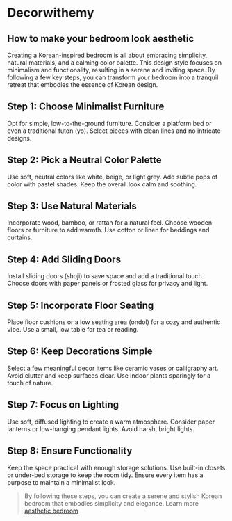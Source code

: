 # Decorwithemy
## How to make your bedroom look aesthetic
Creating a Korean-inspired bedroom is all about embracing simplicity, natural materials, and a calming color palette. This design style focuses on minimalism and functionality, resulting in a serene and inviting space. By following a few key steps, you can transform your bedroom into a tranquil retreat that embodies the essence of Korean design.
## Step 1: Choose Minimalist Furniture
Opt for simple, low-to-the-ground furniture.
Consider a platform bed or even a traditional futon (yo).
Select pieces with clean lines and no intricate designs.
## Step 2: Pick a Neutral Color Palette
Use soft, neutral colors like white, beige, or light grey.
Add subtle pops of color with pastel shades.
Keep the overall look calm and soothing.
## Step 3: Use Natural Materials
Incorporate wood, bamboo, or rattan for a natural feel.
Choose wooden floors or furniture to add warmth.
Use cotton or linen for beddings and curtains.
## Step 4: Add Sliding Doors
Install sliding doors (shoji) to save space and add a traditional touch.
Choose doors with paper panels or frosted glass for privacy and light.
## Step 5: Incorporate Floor Seating
Place floor cushions or a low seating area (ondol) for a cozy and authentic vibe.
Use a small, low table for tea or reading.
## Step 6: Keep Decorations Simple
Select a few meaningful decor items like ceramic vases or calligraphy art.
Avoid clutter and keep surfaces clear.
Use indoor plants sparingly for a touch of nature.
## Step 7: Focus on Lighting
Use soft, diffused lighting to create a warm atmosphere.
Consider paper lanterns or low-hanging pendant lights.
Avoid harsh, bright lights.
## Step 8: Ensure Functionality
Keep the space practical with enough storage solutions.
Use built-in closets or under-bed storage to keep the room tidy.
Ensure every item has a purpose to maintain a minimalist look.
>By following these steps, you can create a serene and stylish Korean bedroom that embodies simplicity and elegance.
Learn more [aesthetic bedroom](https://bluebedroomglims.blog/beautifully-aesthetic-bedroom/)
